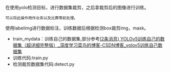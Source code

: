 在使用yolo检测目标，进行数据集裁剪，之后拿裁剪后的图像进行训练。

`可以将此操作用作业务以及比赛等前处理。`

使用labelimg进行数据标注，训练数据后根据检测box裁剪img，mask。

- train_mydata：训练自己的数据集,部分参考[(2条消息) YOLOv5训练自己的数据集（超详细完整版）_深度学习菜鸟的博客-CSDN博客_yolov5训练自己数据集](https://blog.csdn.net/qq_36756866/article/details/109111065)
- 训练代码:train.py
- 检测裁剪数据集代码:detect.py
